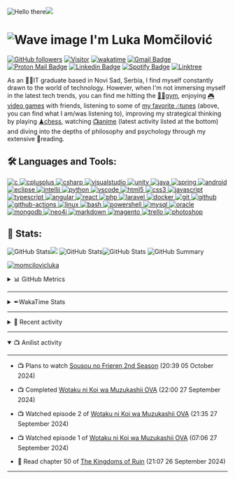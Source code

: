 <!--
**momcilovicluka/momcilovicluka** is a ✨ _special_ ✨ repository because its `README.md` (this file) appears on your GitHub profile.

Here are some ideas to get you started:

- 🔭 I’m currently working on ...
- 🌱 I’m currently learning ...
- 👯 I’m looking to collaborate on ...
- 🤔 I’m looking for help with ...
- 💬 Ask me about ...
- 📫 How to reach me: ...
- 😄 Pronouns: ...
- ⚡ Fun fact: ...
[![Spotify](https://spotify-readme-luka.vercel.app/api/spotify?background_color=000030&border_color=0000ff)](https://open.spotify.com/user/eqg7uuxs605y69j9l8nepmjv3)
-->

<!--
<a href="https://www.linkedin.com/in/lukamomcilovic" target="_blank" rel="noreferrer"> 
    <img src="https://cdn.jsdelivr.net/gh/devicons/devicon/icons/linkedin/linkedin-original.svg" alt="linkedin" width="30" height="30"/> 
</a> <a href="mailto:l.momcilovic61@gmail.com">![l.momcilovic61@gmail.com](https://img.shields.io/badge/Gmail-D14836?style=for-the-badge&logo=gmail&logoColor=white)</a> <a href="mailto:lukasmomcilovic@gmail.com">![lukasmomcilovic@gmail.com](https://img.shields.io/badge/Gmail-D14836?style=for-the-badge&logo=gmail&logoColor=white)</a> <a href="mailto:lukamomcilovicit@gmail.com">![lukamomcilovicit@gmail.com](https://img.shields.io/badge/Gmail-D14836?style=for-the-badge&logo=gmail&logoColor=white)</a> yes, i have 3 emails

[![Gmail Badge](https://img.shields.io/badge/-lukasmomcilovic-EA4335?style=flat&logo=Gmail&logoColor=white&link=mailto:lukasmomcilovic@gmail.com)](mailto:lukasmomcilovic@gmail.com)
-->

<img alt="Hello there" src="https://media2.giphy.com/media/xTiIzJSKB4l7xTouE8/giphy.gif" width="370" height="163"/><img src="https://spotify-readme-luka.vercel.app/api/spotify?background_color=000020&border_color=0000ff"/>
<h1>
    <img alt="Wave image" src="https://user-images.githubusercontent.com/68912857/218808235-50f91cfa-5ec0-43c3-89f7-abb8d4258621.gif" width="40" height="40"/>
    I'm Luka Momčilović
</h1>

[![GitHub followers](https://img.shields.io/github/followers/momcilovicluka.svg?style=social&label=Follow)](https://github.com/momcilovicluka?tab=followers) [![Visitor](https://visitor-badge.laobi.icu/badge?page_id=momcilovicluka)](https://github.com/momcilovicluka) [![wakatime](https://wakatime.com/badge/user/269cb445-ebad-4143-a30c-b91dd2b6286e.svg?style=default)](https://wakatime.com/@269cb445-ebad-4143-a30c-b91dd2b6286e) [![Gmail Badge](https://img.shields.io/badge/-l.momcilovic61-EA4335?style=flat&logo=Gmail&logoColor=white&link=mailto:l.momcilovic61@gmail.com)](mailto:l.momcilovic61@gmail.com)
[![Proton Mail Badge](https://img.shields.io/badge/-lukamomcilovic-8B89CC?style=flat&logo=Protonmail&logoColor=white&link=mailto:lukamomcilovic@protonmail.com)](mailto:lukamomcilovic@protonmail.com)
[![Linkedin Badge](https://img.shields.io/badge/-lukamomcilovic-0A66C2?style=flat&logo=Linkedin&logoColor=white&link=https://www.linkedin.com/in/jlim/)](https://www.linkedin.com/in/lukamomcilovic/)
[![Spotify Badge](https://img.shields.io/badge/-Luka-1DB954?style=flat&logo=Spotify&logoColor=white&link=https://open.spotify.com/user/eqg7uuxs605y69j9l8nepmjv3)](https://open.spotify.com/user/eqg7uuxs605y69j9l8nepmjv3)
[![Linktree](https://img.shields.io/badge/linktree-1de9b6?style=flat&logo=linktree&logoColor=white)](https://linktr.ee/lukamomcilovic)
<p>
    As an 👨‍💻IT graduate based in Novi Sad, Serbia, I find myself constantly drawn to the world of technology. However, when I'm not immersing myself in the latest tech trends, you can find me hitting the <a href="https://open.spotify.com/playlist/0qXRESCthCbIOaoG0OU5IE?si=34059e3481e049ce" target="_blank" rel="noopener noreferrer">🏋️‍♂️gym</a>, enjoying <a href="https://steamcommunity.com/id/lukamomcilovic/" target="_blank" rel="noopener noreferrer">🎮video games</a> with friends, listening to some of <a href="https://open.spotify.com/playlist/58qiwipmQUaWc3GUQKvkjq?si=25c84963368049f3" target="_blank" rel="noopener noreferrer">my favorite 🎶tunes</a> (above, you can find what I am/was listening to), improving my strategical thinking by playing <a href="https://www.chess.com/member/luka6120" target="_blank" rel="noopener noreferrer">♟chess</a>, watching <a href="https://anilist.co/user/lukamomcilovic/" target="_blank" rel="noopener noreferrer">📺anime</a> (latest activity listed at the bottom) and diving into the depths of philosophy and psychology through my extensive 📘reading.
</p>

<h2>🛠 Languages and Tools:</h2>
<p align="left">
  <a href="https://github.com/momcilovicluka?tab=repositories&q=&type=&language=c&sort=" target="_blank" rel="noopener noreferrer">
    <img src="https://cdn.jsdelivr.net/gh/devicons/devicon/icons/c/c-original.svg" alt="c" width="40" height="40"/>
  </a>
  <a href="https://github.com/momcilovicluka?tab=repositories&q=&type=&language=c%2B%2B&sort=" target="_blank" rel="noopener noreferrer">
    <img src="https://cdn.jsdelivr.net/gh/devicons/devicon/icons/cplusplus/cplusplus-original.svg" alt="cplusplus" width="40" height="40"/>
  </a>
  <a href="https://github.com/momcilovicluka?tab=repositories&q=&type=&language=c%23&sort=" target="_blank" rel="noopener noreferrer"> 
    <img src="https://cdn.jsdelivr.net/gh/devicons/devicon/icons/csharp/csharp-original.svg" alt="csharp" width="40" height="40"/> 
  </a>
  <a href="https://visualstudio.microsoft.com/" target="_blank" rel="noopener noreferrer"> 
    <img src="https://cdn.jsdelivr.net/gh/devicons/devicon/icons/visualstudio/visualstudio-plain.svg" alt="visualstudio" width="40" height="40"/> 
  </a>
  <a href="https://unity.com/" target="_blank" rel="noopener noreferrer"> 
    <img src="https://cdn.jsdelivr.net/gh/devicons/devicon/icons/unity/unity-original.svg" alt="unity" width="40" height="40"/> 
  </a>
  <a href="https://github.com/momcilovicluka?tab=repositories&q=&type=&language=java&sort=" target="_blank" rel="noopener noreferrer"> 
    <img src="https://cdn.jsdelivr.net/gh/devicons/devicon/icons/java/java-original.svg" alt="java" width="40" height="40"/> 
  </a>
  <a href="https://spring.io/" target="_blank" rel="noopener noreferrer"> 
    <img src="https://cdn.jsdelivr.net/gh/devicons/devicon/icons/spring/spring-original.svg" alt="spring" width="40" height="40"/> 
  </a>
  <a href="https://developer.android.com/" target="_blank" rel="noopener noreferrer"> 
    <img src="https://cdn.jsdelivr.net/gh/devicons/devicon/icons/android/android-original.svg" alt="android" width="40" height="40"/> 
  </a>
  <a href="https://www.eclipse.org/" target="_blank" rel="noopener noreferrer"> 
    <img src="https://cdn.freebiesupply.com/logos/large/2x/eclipse-11-logo-svg-vector.svg" alt="eclipse" width="40" height="40"/> 
  </a>
  <a href="https://www.jetbrains.com/idea/" target="_blank" rel="noopener noreferrer"> 
    <img src="https://cdn.jsdelivr.net/gh/devicons/devicon/icons/intellij/intellij-original.svg" alt="intellij" width="40" height="40"/> 
  </a>
  <a href="https://github.com/momcilovicluka?tab=repositories&q=&type=&language=python&sort=" target="_blank" rel="noopener noreferrer">
    <img src="https://cdn.jsdelivr.net/gh/devicons/devicon/icons/python/python-original.svg" alt="python" width="40" height="40"/>
  </a>
  <a href="https://code.visualstudio.com/" target="_blank" rel="noopener noreferrer">
    <img src="https://cdn.jsdelivr.net/gh/devicons/devicon/icons/vscode/vscode-original.svg" alt="vscode" width="40" height="40"/> 
  </a>
  <a href="https://github.com/momcilovicluka?tab=repositories&q=&type=&language=html&sort=" target="_blank" rel="noopener noreferrer">
    <img src="https://cdn.jsdelivr.net/gh/devicons/devicon/icons/html5/html5-original-wordmark.svg" alt="html5" width="40" height="40"/> 
  </a>
  <a href="https://github.com/momcilovicluka?tab=repositories&q=&type=&language=css&sort=" target="_blank" rel="noopener noreferrer"> 
    <img src="https://cdn.jsdelivr.net/gh/devicons/devicon/icons/css3/css3-original-wordmark.svg" alt="css3" width="40" height="40"/> 
  </a>
    <a href="https://github.com/momcilovicluka?tab=repositories&q=&type=&language=javascript&sort=" target="_blank" rel="noopener noreferrer"> 
    <img src="https://cdn.jsdelivr.net/gh/devicons/devicon/icons/javascript/javascript-original.svg" alt="javascript" width="40" height="40"/> 
  </a>
  <a href="https://www.typescriptlang.org/" target="_blank" rel="noopener noreferrer">
    <img src="https://cdn.jsdelivr.net/gh/devicons/devicon/icons/typescript/typescript-original.svg" alt="typescript" width="40" height="40"/> 
  </a>
    <a href="https://angular.dev/" target="_blank" rel="noopener noreferrer">
    <img src="https://cdn.jsdelivr.net/gh/devicons/devicon/icons/angular/angular-original.svg" alt="angular" width="40" height="40"/> 
  </a>
  </a>
    <a href="https://react.dev/" target="_blank" rel="noopener noreferrer">
    <img src="https://cdn.jsdelivr.net/gh/devicons/devicon/icons/react/react-original.svg" alt="react" width="40" height="40"/> 
  </a>
  <a href="https://github.com/momcilovicluka?tab=repositories&q=&type=&language=php&sort=" target="_blank" rel="noopener noreferrer"> 
    <img src="https://cdn.jsdelivr.net/gh/devicons/devicon/icons/php/php-original.svg" alt="php" width="40" height="40"/> 
  </a>
  <a href="https://github.com/momcilovicluka?tab=repositories&q=&type=&language=php&sort=" target="_blank" rel="noopener noreferrer"> 
    <img src="https://cdn.jsdelivr.net/gh/devicons/devicon/icons/laravel/laravel-original.svg" alt="laravel" width="40" height="40"/> 
  </a>
  <a href="https://www.docker.com/" target="_blank" rel="noopener noreferrer"> 
    <img src="https://cdn.jsdelivr.net/gh/devicons/devicon/icons/docker/docker-original.svg" alt="docker" width="40" height="40"/> 
  </a>
  <a href="https://git-scm.com/" target="_blank" rel="noopener noreferrer"> 
    <img src="https://cdn.jsdelivr.net/gh/devicons/devicon/icons/git/git-original.svg" alt="git" width="40" height="40"/> 
  </a>
  <a href="https://github.com/" target="_blank" rel="noopener noreferrer"> 
    <img src="https://cdn.jsdelivr.net/gh/devicons/devicon/icons/github/github-original.svg" alt="github" width="40" height="40"/> 
  </a>
  <a href="https://github.com/features/actions" target="_blank" rel="noopener noreferrer"> 
    <img src="https://www.svgrepo.com/show/306098/githubactions.svg" alt="github-actions" width="40" height="40"/> 
  </a>
  <a href="https://www.linux.org/" target="_blank" rel="noopener noreferrer">
    <img src="https://cdn.jsdelivr.net/gh/devicons/devicon/icons/linux/linux-original.svg" alt="linux" width="40" height="40"/> 
  </a>
  <a href="https://github.com/momcilovicluka?tab=repositories&q=&type=&language=shell&sort=" target="_blank" rel="noopener noreferrer">
    <img src="https://cdn.jsdelivr.net/gh/devicons/devicon/icons/bash/bash-original.svg" alt="bash" width="40" height="40"/>
  </a>
    <a href="https://github.com/momcilovicluka?tab=repositories&q=&type=&language=powershell&sort=" target="_blank" rel="noopener noreferrer">
    <img src="https://gist.githubusercontent.com/Xainey/d5bde7d01dcbac51ac951810e94313aa/raw/6c858c46726541b48ddaaebab29c41c07a196394/PowerShell.svg" alt="powershell" width="40" height="40"/>
  </a>
  <a href="https://github.com/momcilovicluka?tab=repositories&q=&type=&language=plsql&sort=" target="_blank" rel="noopener noreferrer"> 
    <img src="https://cdn.jsdelivr.net/gh/devicons/devicon/icons/mysql/mysql-original-wordmark.svg" alt="mysql" width="40" height="40"/> 
  </a>
  <a href="https://github.com/momcilovicluka?tab=repositories&q=&type=&language=plsql&sort=" target="_blank" rel="noopener noreferrer">
    <img src="https://cdn.jsdelivr.net/gh/devicons/devicon/icons/oracle/oracle-original.svg" alt="oracle" width="40" height="40"/> 
  </a>
  <a href="https://www.mongodb.com/" target="_blank" rel="noopener noreferrer">
    <img src="https://cdn.jsdelivr.net/gh/devicons/devicon/icons/mongodb/mongodb-original-wordmark.svg" alt="mongodb" width="40" height="40"/>
  </a>
  <a href="https://neo4j.com/" target="_blank" rel="noopener noreferrer">
    <img src="https://cdn.jsdelivr.net/gh/devicons/devicon/icons/neo4j/neo4j-original.svg" alt="neo4j" width="40" height="40"/>
  </a>
  <a href="https://www.markdownguide.org/" target="_blank" rel="noopener noreferrer"> 
    <img src="https://cdn.jsdelivr.net/gh/devicons/devicon/icons/markdown/markdown-original.svg" alt="markdown" width="40" height="40"/> 
  </a>
  <a href="https://business.adobe.com/products/magento/magento-commerce.html" target="_blank" rel="noopener noreferrer"> 
    <img src="https://cdn.jsdelivr.net/gh/devicons/devicon/icons/magento/magento-original.svg" alt="magento" width="40" height="40"/> 
  </a>
  <a href="https://trello.com/" target="_blank" rel="noopener noreferrer"> 
    <img src="https://cdn.jsdelivr.net/gh/devicons/devicon/icons/trello/trello-plain.svg" alt="trello" width="40" height="40"/> 
  </a>
  <a href="https://www.photoshop.com/en" target="_blank" rel="noopener noreferrer"> 
    <img src="https://cdn.jsdelivr.net/gh/devicons/devicon/icons/photoshop/photoshop-line.svg" alt="photoshop" width="40" height="40"/> 
  </a>
</p>

<h2>👀 Stats:</h2>

<img height="220px" src="https://github-readme-stats.vercel.app/api/top-langs/?username=momcilovicluka&layout=compact&langs_count=10&include_all_commits=true&count_private=true&title_color=0055ff&icon_color=ff054c&text_color=00ff44&bg_color=0,000020,220033&border_color=0000ff" alt="GitHub Stats" /><img height="220px" src="https://github-readme-stats.vercel.app/api?username=momcilovicluka&&show_icons=true&include_all_commits=true&count_private=true&title_color=0055ff&icon_color=ff054c&text_color=00ff44&bg_color=0,220033,000020&border_color=0000ff">
<img height="143px" src="https://github-readme-streak-stats.herokuapp.com/?user=momcilovicluka&include_all_commits=true&count_private=true&background=000020&border=0000ff&stroke=aa00ff&ring=0000ff&fire=ff054c&currStreakNum=00ff44&sideNums=00ff44&currStreakLabel=ff054c&sideLabels=ff054c&dates=0ffff0" alt="GitHub Stats" /><img height="143px" src="https://github-readme-stats.vercel.app/api/wakatime?username=momcilovicluka&include_all_commits=true&count_private=true&title_color=0055ff&icon_color=ff054c&text_color=00ff44&bg_color=000020&border_color=0000ff" alt="GitHub Stats" />
![GitHub Summary](http://github-profile-summary-cards.vercel.app/api/cards/profile-details?username=momcilovicluka&theme=algolia)

<p><a href="https://github.com/ryo-ma/github-profile-trophy"><img src="https://github-profile-trophy.vercel.app/?username=momcilovicluka&theme=algolia&margin-w=10&margin-h=2&column=8&no-frame=true" alt="momcilovicluka" /></a></p>

<details closed>
  <summary>📊 GitHub Metrics</summary>
  <hr>
    <p align="center">
        <img src="/assets/github-metrics-left.svg" alt="Metrics" width="49%">
        <img src="/assets/github-metrics-right.svg" alt="Metrics" width="49%">
    </p>
</details>
<hr>
<details>
  <summary>✒WakaTime Stats</summary>
  <hr>
  
  <!--START_SECTION:waka-->
![Code Time](http://img.shields.io/badge/Code%20Time-312%20hrs%2031%20mins-blue)

![Profile Views](http://img.shields.io/badge/Profile%20Views-3-blue)

![Lines of code](https://img.shields.io/badge/From%20Hello%20World%20I%27ve%20Written-2.5%20million%20lines%20of%20code-blue)

**🐱 My GitHub Data** 

> 📦 686.5 kB Used in GitHub's Storage 
 > 
> 💼 Opted to Hire
 > 
> 📜 37 Public Repositories 
 > 
> 🔑 5 Private Repositories 
 > 
**I'm a Night 🦉** 

```text
🌞 Morning                110 commits         █░░░░░░░░░░░░░░░░░░░░░░░░   05.27 % 
🌆 Daytime                508 commits         ██████░░░░░░░░░░░░░░░░░░░   24.35 % 
🌃 Evening                968 commits         ████████████░░░░░░░░░░░░░   46.40 % 
🌙 Night                  500 commits         ██████░░░░░░░░░░░░░░░░░░░   23.97 % 
```
📅 **I'm Most Productive on Friday** 

```text
Monday                   218 commits         ███░░░░░░░░░░░░░░░░░░░░░░   10.45 % 
Tuesday                  347 commits         ████░░░░░░░░░░░░░░░░░░░░░   16.63 % 
Wednesday                284 commits         ███░░░░░░░░░░░░░░░░░░░░░░   13.61 % 
Thursday                 158 commits         ██░░░░░░░░░░░░░░░░░░░░░░░   07.57 % 
Friday                   486 commits         ██████░░░░░░░░░░░░░░░░░░░   23.30 % 
Saturday                 280 commits         ███░░░░░░░░░░░░░░░░░░░░░░   13.42 % 
Sunday                   313 commits         ████░░░░░░░░░░░░░░░░░░░░░   15.00 % 
```


📊 **This Week I Spent My Time On** 

```text
🕑︎ Time Zone: Europe/Belgrade

💬 Programming Languages: 
Bash                     31 mins             █████████████████████████   100.00 % 

🔥 Editors: 
VS Code                  31 mins             █████████████████████████   100.00 % 

🐱‍💻 Projects: 
Unknown Project          21 mins             █████████████████░░░░░░░░   66.22 % 
JaKooLit-Hyprland-Dots   10 mins             ████████░░░░░░░░░░░░░░░░░   33.78 % 

💻 Operating System: 
Linux                    31 mins             █████████████████████████   100.00 % 
```

**I Mostly Code in Java** 

```text
Java                     9 repos             ███████░░░░░░░░░░░░░░░░░░   26.47 % 
PHP                      2 repos             █░░░░░░░░░░░░░░░░░░░░░░░░   05.88 % 
TypeScript               2 repos             █░░░░░░░░░░░░░░░░░░░░░░░░   05.88 % 
PLSQL                    2 repos             █░░░░░░░░░░░░░░░░░░░░░░░░   05.88 % 
Cypher                   1 repo              █░░░░░░░░░░░░░░░░░░░░░░░░   02.94 % 
```




 Last Updated on 11/11/2024 01:03:26 UTC
<!--END_SECTION:waka-->
</details>
<hr>
<details>
  <summary>📃 Recent activity</summary>
  <hr>
    
  [![ko-fi](https://ko-fi.com/img/githubbutton_sm.svg)](https://ko-fi.com/L4L2NNFN1)

  ## 📃 Summary
<!--START_SECTION:activity-->
1. 🎉 Merged PR [#2](https://github.com/momcilovicluka/plog/pull/2) in [momcilovicluka/plog](https://github.com/momcilovicluka/plog)
2. 🎉 Merged PR [#1](https://github.com/momcilovicluka/plog/pull/1) in [momcilovicluka/plog](https://github.com/momcilovicluka/plog)
3. 🗣 Commented on [#2819](https://github.com/ChrisTitusTech/winutil/issues/2819#issuecomment-2374907984) in [ChrisTitusTech/winutil](https://github.com/ChrisTitusTech/winutil)
4. 🗣 Commented on [#2819](https://github.com/ChrisTitusTech/winutil/issues/2819#issuecomment-2374859971) in [ChrisTitusTech/winutil](https://github.com/ChrisTitusTech/winutil)
5. ❌ Closed PR [#2794](https://github.com/ChrisTitusTech/winutil/pull/2794) in [ChrisTitusTech/winutil](https://github.com/ChrisTitusTech/winutil)
<!--END_SECTION:activity-->

<!--START_SECTION:cp-->
## 👷 Check out what I'm currently working on

- [momcilovicluka/Hyprland-dots](https://github.com/momcilovicluka/Hyprland-dots) - Dotfiles for my Arch Hyprland setup. (2 days ago)
- [momcilovicluka/plog](https://github.com/momcilovicluka/plog) - Blog application built with laravel and react (5 days ago)
- [momcilovicluka/blongular](https://github.com/momcilovicluka/blongular) - Angular app for blogs plus some extra stuff for NWP project. Dashboard: (1 week ago)
- [momcilovicluka/powershell](https://github.com/momcilovicluka/powershell) - My powershell configuration and customisation (1 month ago)
- [ChrisTitusTech/winutil](https://github.com/ChrisTitusTech/winutil) - Chris Titus Tech&#39;s Windows Utility - Install Programs, Tweaks, Fixes, and Updates (1 month ago)

## 🌱 My latest projects

- [momcilovicluka/plog](https://github.com/momcilovicluka/plog) - Blog application built with laravel and react
- [momcilovicluka/blongular](https://github.com/momcilovicluka/blongular) - Angular app for blogs plus some extra stuff for NWP project. Dashboard:
- [momcilovicluka/anidroid](https://github.com/momcilovicluka/anidroid) - Anime app for android - RMA Faculty project
- [momcilovicluka/neo4j-anime](https://github.com/momcilovicluka/neo4j-anime) - Repo for Neo4j project about anime for NoSQL databases course
- [momcilovicluka/anirest](https://github.com/momcilovicluka/anirest) - Spring REST api for anime and anime lists. Faculty project for CBD/RZK

## 🔭 Latest releases I've contributed to

- [ChrisTitusTech/winutil](https://github.com/ChrisTitusTech/winutil) ([24.11.11](https://github.com/ChrisTitusTech/winutil/releases/tag/24.11.11), 1 day ago) - Chris Titus Tech&#39;s Windows Utility - Install Programs, Tweaks, Fixes, and Updates
- [yuliskov/SmartTube](https://github.com/yuliskov/SmartTube) ([24.65](https://github.com/yuliskov/SmartTube/releases/tag/24.65), 1 day ago) - SmartTube - an advanced player for set-top boxes and tvs running Android OS
- [JaKooLit/Hyprland-Dots](https://github.com/JaKooLit/Hyprland-Dots) ([v2.3.6-2](https://github.com/JaKooLit/Hyprland-Dots/releases/tag/v2.3.6-2), 1 month ago) - Hyprland dotfiles - used as main repo for all my Hyprland Install Scripts.
- [momcilovicluka/anidroid](https://github.com/momcilovicluka/anidroid) ([v0.1.4](https://github.com/momcilovicluka/anidroid/releases/tag/v0.1.4), 9 months ago) - Anime app for android - RMA Faculty project
- [momcilovicluka/mongodb-anime](https://github.com/momcilovicluka/mongodb-anime) ([v1.0.0](https://github.com/momcilovicluka/mongodb-anime/releases/tag/v1.0.0), 11 months ago) - Repozitorijum za projekat iz NoSQL baza podataka o mongodb-u

## 🔨 My recent Pull Requests

- [refac(invoke-wpffeatureinstall.ps1): simplify taskbaritem invocation](https://github.com/ChrisTitusTech/winutil/pull/2799) on [ChrisTitusTech/winutil](https://github.com/ChrisTitusTech/winutil) (1 month ago)
- [refac(invoke-wpfinstall.ps1): simplify taskbaritem invocation](https://github.com/ChrisTitusTech/winutil/pull/2798) on [ChrisTitusTech/winutil](https://github.com/ChrisTitusTech/winutil) (1 month ago)
- [refac(invoke-wpfuninstall.ps1): remove null assignments and simplify taskbaritem invocation](https://github.com/ChrisTitusTech/winutil/pull/2797) on [ChrisTitusTech/winutil](https://github.com/ChrisTitusTech/winutil) (1 month ago)
- [refac(invoke-preprocessing.ps1): make code shorter and cleaner](https://github.com/ChrisTitusTech/winutil/pull/2794) on [ChrisTitusTech/winutil](https://github.com/ChrisTitusTech/winutil) (1 month ago)
- [refac(winget.ps1)](https://github.com/ChrisTitusTech/winutil/pull/2792) on [ChrisTitusTech/winutil](https://github.com/ChrisTitusTech/winutil) (1 month ago)

## 📓 Gists I wrote


## ⭐ Recent Stars

- [shashank88/system_design](https://github.com/shashank88/system_design) - Preparation links and resources for system design questions (1 month ago)
- [hacksider/Deep-Live-Cam](https://github.com/hacksider/Deep-Live-Cam) - real time face swap and one-click video deepfake with only a single image (1 month ago)
- [Ebazhanov/linkedin-skill-assessments-quizzes](https://github.com/Ebazhanov/linkedin-skill-assessments-quizzes) - Full reference of LinkedIn answers 2024 for skill assessments (aws-lambda, rest-api, javascript, react, git, html, jquery, mongodb, java, Go, python, machine-learning, power-point) linkedin excel test lösungen, linkedin machine learning test LinkedIn test questions and answers  (1 month ago)
- [donnemartin/system-design-primer](https://github.com/donnemartin/system-design-primer) - Learn how to design large-scale systems. Prep for the system design interview.  Includes Anki flashcards. (6 months ago)
- [PranamBhat/MyGoogleInterview-Experience](https://github.com/PranamBhat/MyGoogleInterview-Experience) - My Google Interview Experience (1 year ago)

## ❤️ These awesome people sponsor me (thank you!)


## 👯 Check out some of my recent followers

- [eust-w](https://github.com/eust-w)
- [kaiooo2](https://github.com/kaiooo2)
- [Rudy5ar](https://github.com/Rudy5ar)
- [Critlist](https://github.com/Critlist)
- [gabriccv](https://github.com/gabriccv)

<!--END_SECTION:cp-->

</details>
<hr>
<details open>
  <summary>📺 Anilist activity</summary>
  <hr>
    <!-- ANILIST_ACTIVITY:start -->

-   📺 Plans to watch [Sousou no Frieren 2nd Season](https://anilist.co/anime/182255) (20:39 05 October 2024)
-   📺 Completed [Wotaku ni Koi wa Muzukashii OVA](https://anilist.co/anime/104217) (22:00 27 September 2024)
-   📺 Watched episode 2 of [Wotaku ni Koi wa Muzukashii OVA](https://anilist.co/anime/104217) (21:35 27 September 2024)
-   📺 Watched episode 1 of [Wotaku ni Koi wa Muzukashii OVA](https://anilist.co/anime/104217) (07:06 27 September 2024)
-   📖 Read chapter 50 of [The Kingdoms of Ruin](https://anilist.co/manga/112203) (21:07 26 September 2024)

    <!-- ANILIST_ACTIVITY:end -->
</details>
<hr>
